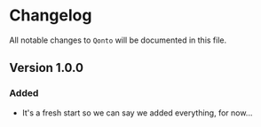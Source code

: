 # Changelog

All notable changes to `Qonto` will be documented in this file.

## Version 1.0.0

### Added
- It's a fresh start so we can say we added everything, for now...
